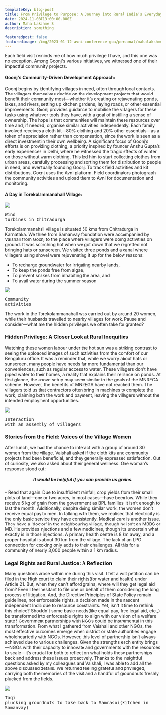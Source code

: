 ```yaml
---
templateKey: blog-post
title: From Privilege to Purpose: A Journey into Rural India’s Everyday Struggles
date: 2024-11-08T13:00:00.000Z
author: Maha Lakshme S
description: something

featuredpost: false
featuredimage: /img/2023-01-12-avni-conference-goa/personal/mahalakshme_stretching_hands.jpg
---
```


Each field visit reminds me of how much privilege I have, and this one was no exception. Among Goonj's various initiatives, we witnessed one of their impactful community projects.

#### Goonj's Community-Driven Development Approach:
Goonj begins by identifying villages in need, often through local contacts. The villagers themselves decide on the development projects that would benefit their community most—whether it’s creating or rejuvenating ponds, lakes, and rivers, setting up kitchen gardens, laying roads, or other essential improvements. Goonj provides guidance to mobilise the villagers for these tasks using whatever tools they have, with a goal of instilling a sense of ownership. The hope is that communities will maintain these resources over time and, if needed, organise similar activities independently. Each family involved receives a cloth kit—80% clothing and 20% other essentials—as a token of appreciation rather than compensation, since the work is seen as a direct investment in their own wellbeing.
A significant focus of Goonj’s efforts is on providing clothing, a priority inspired by founder Anshu Gupta’s early experiences in Delhi, where he witnessed the tragic effects of winter on those without warm clothing. This led him to start collecting clothes from urban areas, carefully processing and sorting them for distribution to people in need, and eventually founding Goonj.
To track field activities and kit distributions, Goonj uses the Avni platform. Field coordinators photograph the community activities and upload them to Avni for documentation and monitoring.

#### A Day in Torekolammanahall Village:
![](/img/2024-11-08-from-privilege-to-purpose/common/turbines.jpeg)<pre>Wind turbines in Chitradurga</pre>

Torekolammanahall village is situated 50 kms from Chitradurga in Karnataka. We three from Samanvay foundation were accompanied by Vaishali from Goonj to the place where villagers were doing activities on ground. It was scorching hot when we got down that we regretted not bringing hats or sunscreen. We visited three ponds and a canal where villagers using ​​shovel were rejuvenating it up for the below reasons:
- To recharge groundwater for irrigating nearby lands,
- To keep the ponds free from algae,
- To prevent snakes from inhabiting the area, and
- To avail water during the summer season

![](/img/2024-11-08-from-privilege-to-purpose/common/field_work.png)<pre>Community activities</pre>

The work in the Torekolammanahall was carried out by around 20 women, while their husbands travelled to nearby villages for work. Pause and consider—what are the hidden privileges we often take for granted?

### Hidden Privilege: A Closer Look at Rural Inequities
Watching these women labour under the hot sun was a striking contrast to seeing the uploaded images of such activities from the comfort of our Bengaluru office. It was a reminder that, while we worry about hats or sunscreen, many people have needs far more fundamental than our conveniences, such as regular access to water.
These villagers don’t have piped water to their homes, a reality that explains their reliance on ponds. At first glance, the above setup may seem similar to the goals of the MNREGA scheme. However, the benefits of MNREGA have not reached them. The villagers told us that contractors often bring in machines to complete the work, claiming both the work and payment, leaving the villagers without the intended employment opportunities.

![](/img/2024-11-08-from-privilege-to-purpose/common/assembly_of_villagers.jpeg)<pre>Interaction with an assembly of villagers</pre>

### Stories from the Field: Voices of the Village Women
After lunch, we had the chance to interact with a group of around 30 women from the village. Vaishali asked if the cloth kits and community projects had been beneficial, and they generally expressed satisfaction. Out of curiosity, we also asked about their general wellness.
One woman’s response stood out: <h5 align="center"><i> It would be helpful if you can provide us grains.</i></h5> - Read that again.
Due to insufficient rainfall, crop yields from their small plots of land—one or two acres, in most cases—have been low. While they receive 5 kg of grain from the government as BPL families, it isn’t enough to last the month. Additionally, despite doing similar work, the women don’t receive equal pay to men.
In talking with them, we realised that electricity is the only basic service they have consistently. Medical care is another issue. They have a 'doctor' in the neighbouring village, though he isn’t an MBBS or MD. He provides injections and a few medicines, though it’s uncertain what exactly is in those injections. A primary health centre is 8 km away, and a proper hospital is about 30 km from the village. The lack of an LPG connection for cooking only adds to their challenges. All this for a community of nearly 3,000 people within a 1 km radius.

### Legal Rights and Rural Justice: A Reflection
Many questions arose within me during this visit. I felt a writ petition can be filed in the High court to claim their rights(for water and health) under Article 21. But, when they can't afford grains, where will they get legal aid from? Even I feel hesitant to file one on behalf of them considering the long process of litigation. And, the Directive Principles of State Policy remain guidelines, not enforceable rights, a decision made in the nascent independent India due to resource constraints. Yet, isn't it time to rethink this choice? Shouldn't some basic needs(like equal pay, free legal aid, etc.,) be transformed into enforceable rights to align with our vision of a welfare state?
Government partnerships with NGOs could be instrumental in this transformation. From what I gathered from Vaishali and other NGOs, the most effective outcomes emerge when district or state authorities engage wholeheartedly with NGOs. However, this level of partnership isn’t always achieved due to various challenges. Given the strengths each entity brings—NGOs with their capacity to innovate and governments with the resources to scale—it’s crucial for both to reflect on what holds these partnerships back and address these issues proactively.
Thanks to the insightful questions asked by my colleagues and Vaishali, I was able to add all the above discussed details. We returned feeling grateful and privileged, carrying both the memories of the visit and a handful of groundnuts freshly plucked from the fields.

![](/img/2024-11-08-from-privilege-to-purpose/common/taqi_plucking_groundnuts.png)<pre>Taqi plucking groundnuts to take back to Samrasoi(Kitchen in Samanvay)</pre>
